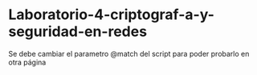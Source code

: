 # Laboratorio-4-criptograf-a-y-seguridad-en-redes

Se debe cambiar el parametro @match del script para poder probarlo en otra página
